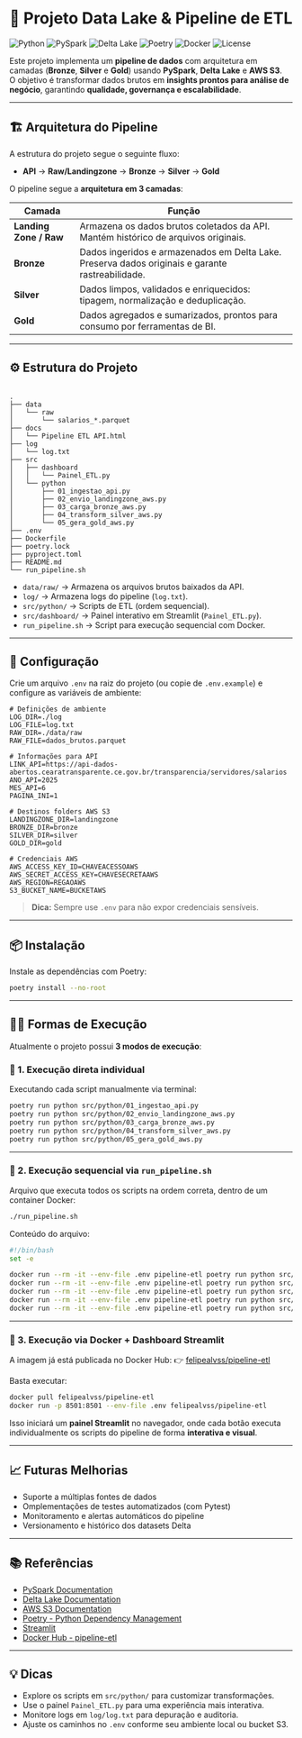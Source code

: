 # 🚀 Projeto Data Lake & Pipeline de ETL

![Python](https://img.shields.io/badge/python-3.10+-blue)
![PySpark](https://img.shields.io/badge/pyspark-3.4.0-orange)
![Delta Lake](https://img.shields.io/badge/delta-lake-green)
![Poetry](https://img.shields.io/badge/poetry-dependencies-blueviolet)
![Docker](https://img.shields.io/badge/docker-ready-informational)
![License](https://img.shields.io/badge/license-MIT-lightgrey)

Este projeto implementa um **pipeline de dados** com arquitetura em camadas (**Bronze**, **Silver** e **Gold**) usando **PySpark**, **Delta Lake** e **AWS S3**.  
O objetivo é transformar dados brutos em **insights prontos para análise de negócio**, garantindo **qualidade, governança e escalabilidade**.

---

## 🏗 Arquitetura do Pipeline

A estrutura do projeto segue o seguinte fluxo:

* **API** → **Raw/Landingzone** → **Bronze** → **Silver** → **Gold**

O pipeline segue a **arquitetura em 3 camadas**:

| Camada  | Função                                                                 |
|---------|------------------------------------------------------------------------|
| **Landing Zone / Raw** | Armazena os dados brutos coletados da API. Mantém histórico de arquivos originais. |
| **Bronze** | Dados ingeridos e armazenados em Delta Lake. Preserva dados originais e garante rastreabilidade. |
| **Silver** | Dados limpos, validados e enriquecidos: tipagem, normalização e deduplicação. |
| **Gold**   | Dados agregados e sumarizados, prontos para consumo por ferramentas de BI. |

---

## ⚙️ Estrutura do Projeto

```

.
├── data
│   └── raw
│       └── salarios_*.parquet
├── docs
│   └── Pipeline ETL API.html
├── log
│   └── log.txt
├── src
│   ├── dashboard
│   │   └── Painel_ETL.py
│   └── python
│       ├── 01_ingestao_api.py
│       ├── 02_envio_landingzone_aws.py
│       ├── 03_carga_bronze_aws.py
│       ├── 04_transform_silver_aws.py
│       └── 05_gera_gold_aws.py
├── .env
├── Dockerfile
├── poetry.lock
├── pyproject.toml
├── README.md
└── run_pipeline.sh

```

- `data/raw/` → Armazena os arquivos brutos baixados da API.  
- `log/` → Armazena logs do pipeline (`log.txt`).  
- `src/python/` → Scripts de ETL (ordem sequencial).  
- `src/dashboard/` → Painel interativo em Streamlit (`Painel_ETL.py`).  
- `run_pipeline.sh` → Script para execução sequencial com Docker.  

---

## 🔧 Configuração

Crie um arquivo `.env` na raiz do projeto (ou copie de `.env.example`) e configure as variáveis de ambiente:

```env
# Definições de ambiente
LOG_DIR=./log
LOG_FILE=log.txt
RAW_DIR=./data/raw
RAW_FILE=dados_brutos.parquet

# Informações para API
LINK_API=https://api-dados-abertos.cearatransparente.ce.gov.br/transparencia/servidores/salarios
ANO_API=2025
MES_API=6
PAGINA_INI=1

# Destinos folders AWS S3
LANDINGZONE_DIR=landingzone
BRONZE_DIR=bronze
SILVER_DIR=silver
GOLD_DIR=gold

# Credenciais AWS
AWS_ACCESS_KEY_ID=CHAVEACESSOAWS
AWS_SECRET_ACCESS_KEY=CHAVESECRETAAWS
AWS_REGION=REGAOAWS
S3_BUCKET_NAME=BUCKETAWS
```

> **Dica:** Sempre use `.env` para não expor credenciais sensíveis.

---

## 📦 Instalação

Instale as dependências com Poetry:

```bash
poetry install --no-root
```

---

## 🏃‍♂️ Formas de Execução

Atualmente o projeto possui **3 modos de execução**:

### 🔹 1. Execução direta individual

Executando cada script manualmente via terminal:

```bash
poetry run python src/python/01_ingestao_api.py
poetry run python src/python/02_envio_landingzone_aws.py
poetry run python src/python/03_carga_bronze_aws.py
poetry run python src/python/04_transform_silver_aws.py
poetry run python src/python/05_gera_gold_aws.py
```

---

### 🔹 2. Execução sequencial via `run_pipeline.sh`

Arquivo que executa todos os scripts na ordem correta, dentro de um container Docker:

```bash
./run_pipeline.sh
```

Conteúdo do arquivo:

```bash
#!/bin/bash
set -e

docker run --rm -it --env-file .env pipeline-etl poetry run python src/python/01_ingestao_api.py
docker run --rm -it --env-file .env pipeline-etl poetry run python src/python/02_envio_landingzone_aws.py
docker run --rm -it --env-file .env pipeline-etl poetry run python src/python/03_carga_bronze_aws.py
docker run --rm -it --env-file .env pipeline-etl poetry run python src/python/04_transform_silver_aws.py
docker run --rm -it --env-file .env pipeline-etl poetry run python src/python/05_gera_gold_aws.py
```

---

### 🔹 3. Execução via Docker + Dashboard Streamlit

A imagem já está publicada no Docker Hub:
👉 [felipealvss/pipeline-etl](https://hub.docker.com/r/felipealvss/pipeline-etl)

Basta executar:

```bash
docker pull felipealvss/pipeline-etl
docker run -p 8501:8501 --env-file .env felipealvss/pipeline-etl
```

Isso iniciará um **painel Streamlit** no navegador, onde cada botão executa individualmente os scripts do pipeline de forma **interativa e visual**.

---

## 📈 Futuras Melhorias

* Suporte a múltiplas fontes de dados
* Omplementações de testes automatizados (com Pytest)
* Monitoramento e alertas automáticos do pipeline
* Versionamento e histórico dos datasets Delta

---

## 📚 Referências

* [PySpark Documentation](https://spark.apache.org/docs/latest/api/python/)
* [Delta Lake Documentation](https://delta.io/)
* [AWS S3 Documentation](https://aws.amazon.com/s3/)
* [Poetry - Python Dependency Management](https://python-poetry.org/)
* [Streamlit](https://streamlit.io/)
* [Docker Hub - pipeline-etl](https://hub.docker.com/r/felipealvss/pipeline-etl)

---

## 💡 Dicas

* Explore os scripts em `src/python/` para customizar transformações.
* Use o painel `Painel_ETL.py` para uma experiência mais interativa.
* Monitore logs em `log/log.txt` para depuração e auditoria.
* Ajuste os caminhos no `.env` conforme seu ambiente local ou bucket S3.
